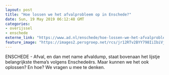```yaml
---
layout: post
title: "Hoe lossen we het afvalprobleem op in Enschede?"
date: Sun, 19 May 2019 06:12:48 GMT
categories: 
- overijssel 
- enschede 
externe_link: "https://www.ad.nl/enschede/hoe-lossen-we-het-afvalprobleem-op-in-enschede~a9e998f4/"
feature_image: "https://images2.persgroep.net/rcs/jr12RTv2BYY798IiIbiVjlseSdA/diocontent/145825532/_fitwidth/400/?appId=21791a8992982cd8da851550a453bd7f&quality=0.7"
---
```


ENSCHEDE - Afval, en dan met name afvaldump, staat bovenaan het lijstje belangrijkste thema’s volgens Enschedeërs. Maar kunnen we het ook oplossen? En hoe? We vragen u mee te denken.
